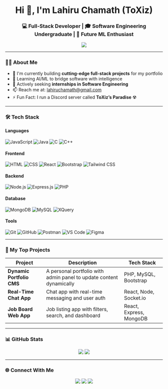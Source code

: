 <h1 align="center">Hi 👋, I'm Lahiru Chamath (ToXiz)</h1>
<h3 align="center">💻 Full-Stack Developer | 🎓 Software Engineering Undergraduate | 🤖 Future ML Enthusiast</h3>

<p align="center">
  <img src="https://readme-typing-svg.demolab.com/?lines=Full+Stack+Developer;Open+Source+Contributor;Future+AI+Engineer&center=true&width=500&height=30" />
</p>

---

### 🧑‍💻 About Me
- 🔭 I'm currently building **cutting-edge full-stack projects** for my portfolio
- 🌱 Learning AI/ML to bridge software with intelligence
- 💼 Actively seeking **internships in Software Engineering**
- 📫 Reach me at: [lahiruchamath@gmail.com](mailto:lahiruchamath@gmail.com)
- ⚡ Fun Fact: I run a Discord server called **ToXiz’s Paradise** ☢️

---

### 🛠️ Tech Stack

#### Languages
![JavaScript](https://img.shields.io/badge/-JavaScript-black?style=flat&logo=javascript)
![Java](https://img.shields.io/badge/-Java-black?style=flat&logo=java)
![C](https://img.shields.io/badge/-C-black?style=flat&logo=c)
![C++](https://img.shields.io/badge/-C++-black?style=flat&logo=cplusplus)

#### Frontend
![HTML](https://img.shields.io/badge/-HTML5-black?style=flat&logo=html5)
![CSS](https://img.shields.io/badge/-CSS3-black?style=flat&logo=css3)
![React](https://img.shields.io/badge/-React-black?style=flat&logo=react)
![Bootstrap](https://img.shields.io/badge/-Bootstrap-black?style=flat&logo=bootstrap)
![Tailwind CSS](https://img.shields.io/badge/-TailwindCSS-black?style=flat&logo=tailwind-css)

#### Backend
![Node.js](https://img.shields.io/badge/-Node.js-black?style=flat&logo=node.js)
![Express.js](https://img.shields.io/badge/-Express-black?style=flat&logo=express)
![PHP](https://img.shields.io/badge/-PHP-black?style=flat&logo=php)

#### Database
![MongoDB](https://img.shields.io/badge/-MongoDB-black?style=flat&logo=mongodb)
![MySQL](https://img.shields.io/badge/-MySQL-black?style=flat&logo=mysql)
![XQuery](https://img.shields.io/badge/-XQuery-black?style=flat&logo=w3c)

#### Tools
![Git](https://img.shields.io/badge/-Git-black?style=flat&logo=git)
![GitHub](https://img.shields.io/badge/-GitHub-black?style=flat&logo=github)
![Postman](https://img.shields.io/badge/-Postman-black?style=flat&logo=postman)
![VS Code](https://img.shields.io/badge/-VSCode-black?style=flat&logo=visual-studio-code)
![Figma](https://img.shields.io/badge/-Figma-black?style=flat&logo=figma)

---

### 🚀 My Top Projects

| Project | Description | Tech Stack |
|--------|-------------|------------|
| **Dynamic Portfolio CMS** | A personal portfolio with admin panel to update content dynamically | PHP, MySQL, Bootstrap |
| **Real-Time Chat App** | Chat app with real-time messaging and user auth | React, Node, Socket.io |
| **Job Board Web App** | Job listing app with filters, search, and dashboard | React, Express, MongoDB |

---

### 📊 GitHub Stats

<p align="center">
  <img src="https://github-readme-stats.vercel.app/api?username=ToXiz&show_icons=true&theme=radical" />
  <img src="https://github-readme-stats.vercel.app/api/top-langs/?username=ToXiz&layout=compact&theme=radical" />
</p>

---

### 🌐 Connect With Me

<p align="center">
  <a href="https://linkedin.com/in/lahiru-chamath"><img src="https://img.shields.io/badge/-LinkedIn-blue?style=flat&logo=linkedin" /></a>
  <a href="mailto:lahiruchamath@gmail.com"><img src="https://img.shields.io/badge/-Email-red?style=flat&logo=gmail" /></a>
  <a href="https://discord.gg/YOUR-SERVER-ID"><img src="https://img.shields.io/badge/-ToXiz's Paradise-5865F2?style=flat&logo=discord&logoColor=white" /></a>
</p>

<!---
Hi,I'm Lahiru Chamath. I'm an undergraduate Software Engineering student.
--->
